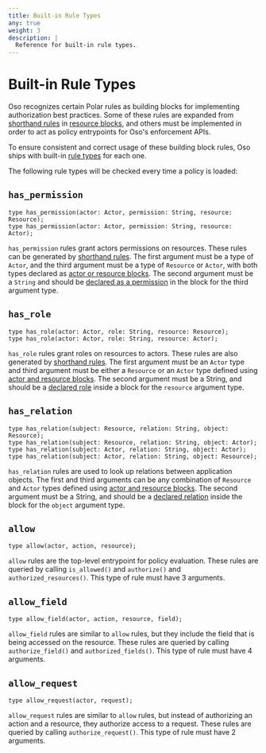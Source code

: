 ```yaml
---
title: Built-in Rule Types
any: true
weight: 3
description: |
  Reference for built-in rule types.
---
```


# Built-in Rule Types

Oso recognizes certain Polar rules as building blocks for implementing authorization best practices. Some of these rules are expanded from [shorthand rules](reference/polar/polar-syntax#shorthand-rules) in [resource blocks](reference/polar/polar-syntax#actor-and-resource-blocks), and others must be implemented in order to act as policy entrypoints for Oso's enforcement APIs.

To ensure consistent and correct usage of these building block rules, Oso ships with built-in [rule types](reference/polar/polar-syntax#rule-types) for each one.

The following rule types will be checked every time a policy is loaded:

## `has_permission`

```polar
type has_permission(actor: Actor, permission: String, resource: Resource);
type has_permission(actor: Actor, permission: String, resource: Actor);
```
`has_permission` rules grant actors permissions on resources. These rules can be generated by [shorthand rules](reference/polar/polar-syntax#shorthand-rules). The first argument must be a type of `Actor`, and the third argument must be a type of `Resource` or `Actor`, with both types declared as [actor or resource blocks](reference/polar/polar-syntax#actor-and-resource-blocks). The second argument must be a `String` and should be [declared as a permission](reference/polar/polar-syntax#permission-declarations) in the block for the third argument type.

## `has_role`

```polar
type has_role(actor: Actor, role: String, resource: Resource);
type has_role(actor: Actor, role: String, resource: Actor);
```

`has_role` rules grant roles on resources to actors. These rules are also generated by [shorthand rules](reference/polar/polar-syntax#shorthand-rules). The first argument must be an `Actor` type and third argument must be either a `Resource` or an `Actor` type defined using [actor and resource blocks](reference/polar/polar-syntax#actor-and-resource-blocks). The second argument must be a String, and should be a [declared role](reference/polar/polar-syntax#role-declarations) inside a block for the `resource` argument type.


## `has_relation`

<!-- // TODO: revisit this when working on extension guides. This rule currently lets users define any relation they would like, but we may want to restrict that a bit more. -->
```polar
type has_relation(subject: Resource, relation: String, object: Resource);
type has_relation(subject: Resource, relation: String, object: Actor);
type has_relation(subject: Actor, relation: String, object: Actor);
type has_relation(subject: Actor, relation: String, object: Resource);
```

`has_relation` rules are used to look up relations between application objects. The first and third arguments can be any combination of `Resource` and `Actor` types defined using [actor and resource blocks](reference/polar/polar-syntax#actor-and-resource-blocks). The second argument must be a String, and should be a [declared relation](reference/polar/polar-syntax#relation-declarations) inside the block for the `object` argument type.


## `allow`

```polar
type allow(actor, action, resource);
```

`allow` rules are the top-level entrypoint for policy evaluation. These rules are queried by calling `is_allowed()` and `authorize()` and `authorized_resources()`. This type of rule must have 3 arguments.

## `allow_field`

```polar
type allow_field(actor, action, resource, field);
```

`allow_field` rules are similar to `allow` rules, but they include the field that is being accessed on the resource.
These rules are queried by calling `authorize_field()` and `authorized_fields()`. This type of rule must have 4 arguments.

## `allow_request`

```polar
type allow_request(actor, request);
```

`allow_request` rules are similar to `allow` rules, but instead of authorizing an action and a resource, they authorize access to a request. These rules are queried by calling `authorize_request()`.
This type of rule must have 2 arguments.